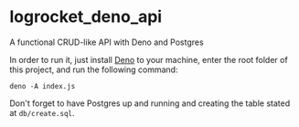 # logrocket_deno_api
A functional CRUD-like API with Deno and Postgres

In order to run it, just install [Deno](https://deno.land/) to your machine, enter the root folder of this project, and run the following command:

```
deno -A index.js
```

Don't forget to have Postgres up and running and creating the table stated at `db/create.sql`.
